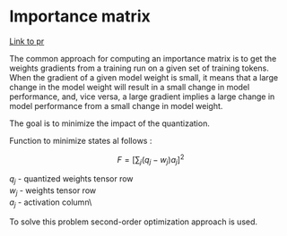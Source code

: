 # Importance matrix

[Link to pr](https://github.com/ggerganov/llama.cpp/pull/4861)

The common approach for computing an importance matrix is to get the weights gradients from a training run on a given set of training tokens. When the gradient of a given model weight is small, it means that a large change in the model weight will result in a small change in model performance, and, vice versa, a large gradient implies a large change in model performance from a small change in model weight. 

The goal is to minimize the impact of the quantization. 

Function to minimize states al follows :

$$F = [\sum_j(q_j - w_j)a_j]^2$$

$q_j$ - quantized weights tensor row\
$w_j$ - weights tensor row\
$a_j$ - activation column\

To solve this problem second-order optimization approach is used.